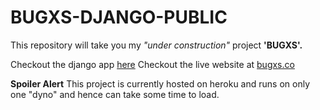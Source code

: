 # BUGXS-DJANGO-PUBLIC

This repository will take you my _"under construction"_ project **'BUGXS'.**

Checkout the django app [here](https://bugxsheroku.herokuapp.com)
Checkout the live website at [bugxs.co](https://bugxs.co)

**Spoiler Alert**
This project is currently hosted on heroku and runs on only one "dyno" and hence can take some time to load.

